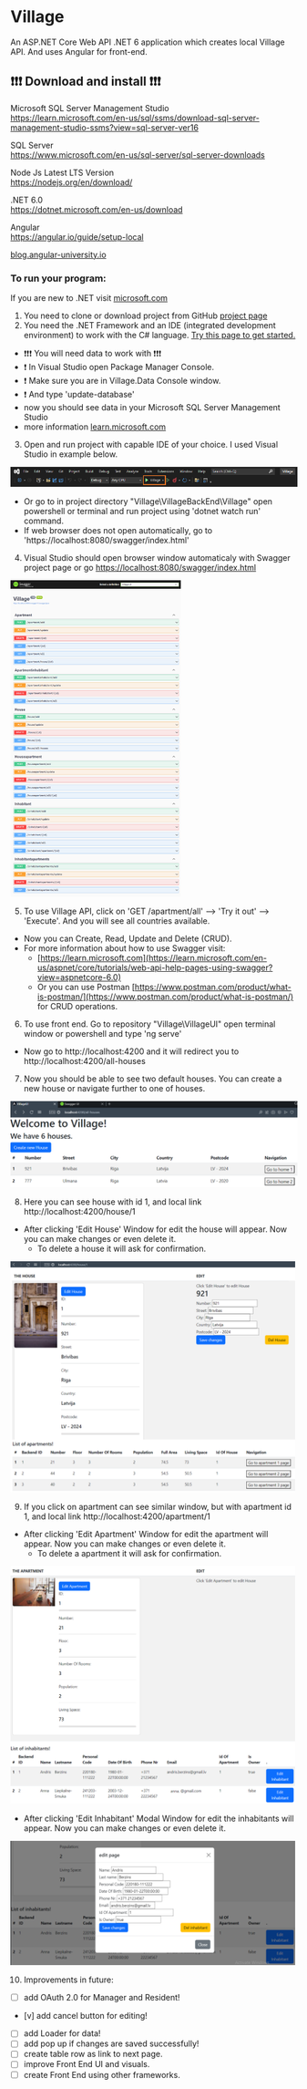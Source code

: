 # Village
An ASP.NET Core Web API .NET 6 application which creates local Village API. And uses Angular for front-end.
## :exclamation::exclamation::exclamation: Download and install :exclamation::exclamation::exclamation:

Microsoft SQL Server Management Studio <br>
https://learn.microsoft.com/en-us/sql/ssms/download-sql-server-management-studio-ssms?view=sql-server-ver16

SQL Server <br>
https://www.microsoft.com/en-us/sql-server/sql-server-downloads

Node Js Latest LTS Version<br>
https://nodejs.org/en/download/

.NET 6.0 <br>
https://dotnet.microsoft.com/en-us/download

Angular <br>
https://angular.io/guide/setup-local <br>

[blog.angular-university.io](https://blog.angular-university.io/getting-started-with-angular-setup-a-development-environment-with-yarn-the-angular-cli-setup-an-ide/)

### To run your program:

If you are new to .NET visit [microsoft.com](https://dotnet.microsoft.com/en-us/learn)

1. You need to clone or download project from GitHub [project page](https://github.com/kristaps-m/dot-net-restcountries-api)
2. You need the .NET Framework and an IDE (integrated development environment) to work with the C# language. [Try this page to get started.](https://www.simplilearn.com/c-sharp-programming-for-beginners-article)

  - :exclamation::exclamation::exclamation: You will need data to work with :exclamation::exclamation::exclamation:
  - :exclamation: In Visual Studio open Package Manager Console.
  - :exclamation: Make sure you are in Village.Data Console window.
  - :exclamation: And type 'update-database'
  - now you should see data in your Microsoft SQL Server Management Studio
  - more information [learn.microsoft.com](https://learn.microsoft.com/en-us/ef/core/cli/powershell)

3. Open and run project with capable IDE of your choice. I used Visual Studio in example below.

<img src="pictures/run.png">

  - Or go to in project directory "Village\VillageBackEnd\Village" open powershell or terminal and run project using 'dotnet watch run' command.
  - If web browser does not open automatically, go to 'https://localhost:8080/swagger/index.html'

4. Visual Studio should open browser window automaticaly with Swagger project page or go 
[https://localhost:8080/swagger/index.html](https://localhost:8080/swagger/index.html)

<img src="pictures/swagger_page.png" width="300">

5. To use Village API, click on 'GET /apartment/all' --> 'Try it out' --> 'Execute'. And you will see all countries available.

  - Now you can Create, Read, Update and Delete (CRUD).
  - For more information about how to use Swagger visit:
    - [https://learn.microsoft.com](https://learn.microsoft.com/en-us/aspnet/core/tutorials/web-api-help-pages-using-swagger?view=aspnetcore-6.0)
    - Or you can use Postman [https://www.postman.com/product/what-is-postman/](https://www.postman.com/product/what-is-postman/) for CRUD operations.

6. To use front end. Go to repository "Village\VillageUI" open terminal window or powershell and type 'ng serve'

  - Now go to http://localhost:4200 and it will redirect you to http://localhost:4200/all-houses

7. Now you should be able to see two default houses. You can create a new house or navigate further to one of houses.

<img src="pictures/fe_all-houses.png"> 

8. Here you can see house with id 1, and local link http://localhost:4200/house/1
  
  - After clicking 'Edit House' Window for edit the house will appear. Now you can make changes or even delete it.
    - To delete a house it will ask for confirmation. 

<img src="pictures/fe_house-id.png" width="500">

9. If you click on apartment can see similar window, but with apartment id 1, and local link http://localhost:4200/apartment/1
  
  - After clicking 'Edit Apartment' Window for edit the apartment will appear. Now you can make changes or even delete it.
    - To delete a apartment it will ask for confirmation. 

<img src="pictures/fe_apartment-id.png" width="500">

  - After clicking 'Edit Inhabitant' Modal Window for edit the inhabitants will appear. Now you can make changes or even delete it.

<img src="pictures/fe_edit-inhabitant.png" width="500">

10. Improvements in future:

- [ ] add OAuth 2.0 for Manager and Resident!
- [v] add cancel button for editing!
- [ ] add Loader for data!
- [ ] add pop up if changes are saved successfully!
- [ ] create table row as link to next page.
- [ ] improve Front End UI and visuals.
- [ ] create Front End using other frameworks.